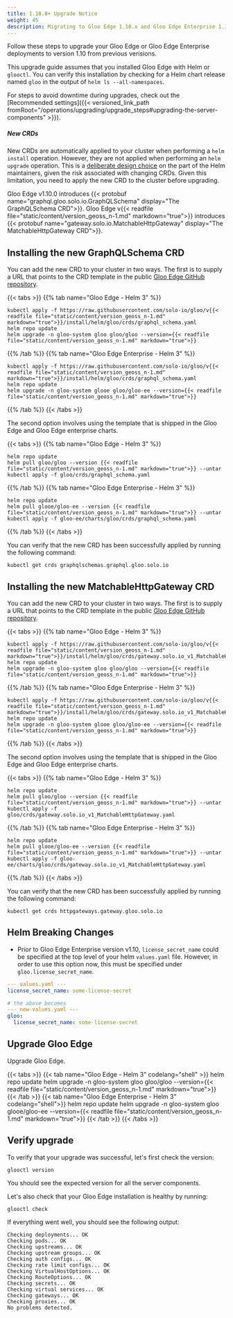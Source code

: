 ```yaml
---
title: 1.10.0+ Upgrade Notice
weight: 45
description: Migrating to Gloo Edge 1.10.x and Gloo Edge Enterprise 1.10.x
---
```


Follow these steps to upgrade your Gloo Edge or Gloo Edge Enterprise deployments to version 1.10 from previous verisions. 

This upgrade guide assumes that you installed Gloo Edge with Helm or `glooctl`. You can verify this installation by checking for a Helm chart release named `gloo` in the output of `helm ls --all-namespaces`.

For steps to avoid downtime during upgrades, check out the [Recommended settings]({{< versioned_link_path fromRoot="/operations/upgrading/upgrade_steps#upgrading-the-server-components" >}}).

##### New CRDs

New CRDs are automatically applied to your cluster when performing a `helm install` operation.
However, they are not applied when performing an `helm upgrade` operation. This is a [deliberate design choice](https://helm.sh/docs/topics/charts/#limitations-on-crds) on the part of the
Helm maintainers, given the risk associated with changing CRDs. Given this limitation, you need to apply the new CRD to the cluster before upgrading.

Gloo Edge v1.10.0 introduces {{< protobuf name="graphql.gloo.solo.io.GraphQLSchema" display="The GraphQLSchema CRD">}}.
Gloo Edge v{{< readfile file="static/content/version_geoss_n-1.md" markdown="true">}} introduces {{< protobuf name="gateway.solo.io.MatchableHttpGateway" display="The MatchableHttpGateway CRD">}}.

## Installing the new GraphQLSchema CRD
You can add the new CRD to your cluster in two ways. The first is to supply a URL that points to the CRD template in the public
[Gloo Edge GitHub repository](https://github.com/solo-io/gloo).

{{< tabs >}}
{{% tab name="Gloo Edge - Helm 3" %}}
```shell script
kubectl apply -f https://raw.githubusercontent.com/solo-io/gloo/v{{< readfile file="static/content/version_geoss_n-1.md" markdown="true">}}/install/helm/gloo/crds/graphql_schema.yaml
helm repo update
helm upgrade -n gloo-system gloo gloo/gloo --version={{< readfile file="static/content/version_geoss_n-1.md" markdown="true">}}
```
{{% /tab %}}
{{% tab name="Gloo Edge Enterprise - Helm 3" %}}
```shell script
kubectl apply -f https://raw.githubusercontent.com/solo-io/gloo/v{{< readfile file="static/content/version_geoss_n-1.md" markdown="true">}}/install/helm/gloo/crds/graphql_schema.yaml
helm repo update
helm upgrade -n gloo-system glooe gloo/gloo-ee --version={{< readfile file="static/content/version_geoss_n-1.md" markdown="true">}}
```
{{% /tab %}}
{{< /tabs >}}

The second option involves using the template that is shipped in the Gloo Edge and Gloo Edge enterprise charts.

{{< tabs >}}
{{% tab name="Gloo Edge - Helm 3" %}}
```shell script
helm repo update
helm pull gloo/gloo --version {{< readfile file="static/content/version_geoss_n-1.md" markdown="true">}} --untar
kubectl apply -f gloo/crds/graphql_schema.yaml
```
{{% /tab %}}
{{% tab name="Gloo Edge Enterprise - Helm 3" %}}
```shell script
helm repo update
helm pull glooe/gloo-ee --version {{< readfile file="static/content/version_geoss_n-1.md" markdown="true">}} --untar
kubectl apply -f gloo-ee/charts/gloo/crds/graphql_schema.yaml
```
{{% /tab %}}
{{< /tabs >}}

You can verify that the new CRD has been successfully applied by running the following command:

```shell script
kubectl get crds graphqlschemas.graphql.gloo.solo.io
```

## Installing the new MatchableHttpGateway CRD
You can add the new CRD to your cluster in two ways. The first is to supply a URL that points to the CRD template in the public
[Gloo Edge GitHub repository](https://github.com/solo-io/gloo).

{{< tabs >}}
{{% tab name="Gloo Edge - Helm 3" %}}
```shell script
kubectl apply -f https://raw.githubusercontent.com/solo-io/gloo/v{{< readfile file="static/content/version_geoss_n-1.md" markdown="true">}}/install/helm/gloo/crds/gateway.solo.io_v1_MatchableHttpGateway.yaml
helm repo update
helm upgrade -n gloo-system gloo gloo/gloo --version={{< readfile file="static/content/version_geoss_n-1.md" markdown="true">}}
```
{{% /tab %}}
{{% tab name="Gloo Edge Enterprise - Helm 3" %}}
```shell script
kubectl apply -f https://raw.githubusercontent.com/solo-io/gloo/v{{< readfile file="static/content/version_geoss_n-1.md" markdown="true">}}/install/helm/gloo/crds/gateway.solo.io_v1_MatchableHttpGateway.yaml
helm repo update
helm upgrade -n gloo-system glooe gloo/gloo-ee --version={{< readfile file="static/content/version_geoss_n-1.md" markdown="true">}}
```
{{% /tab %}}
{{< /tabs >}}

The second option involves using the template that is shipped in the Gloo Edge and Gloo Edge enterprise charts.

{{< tabs >}}
{{% tab name="Gloo Edge - Helm 3" %}}
```shell script
helm repo update
helm pull gloo/gloo --version {{< readfile file="static/content/version_geoss_n-1.md" markdown="true">}} --untar
kubectl apply -f gloo/crds/gateway.solo.io_v1_MatchableHttpGateway.yaml
```
{{% /tab %}}
{{% tab name="Gloo Edge Enterprise - Helm 3" %}}
```shell script
helm repo update
helm pull glooe/gloo-ee --version {{< readfile file="static/content/version_geoss_n-1.md" markdown="true">}} --untar
kubectl apply -f gloo-ee/charts/gloo/crds/gateway.solo.io_v1_MatchableHttpGateway.yaml
```
{{% /tab %}}
{{< /tabs >}}

You can verify that the new CRD has been successfully applied by running the following command:

```shell script
kubectl get crds httpgateways.gateway.gloo.solo.io
```

## Helm Breaking Changes
- Prior to Gloo Edge Enterprise version v1.10, `license_secret_name` could be specified at the top level of your helm
`values.yaml` file. However, in order to use this option now, this must be specified under `gloo.license_secret_name`.
```yaml
--- values.yaml ---
license_secret_name: some-license-secret

# the above becomes
--- new-values.yaml ---
gloo:
  license_secret_name: some-license-secret
```

## Upgrade Gloo Edge

Upgrade Gloo Edge.

{{< tabs >}}
{{< tab name="Gloo Edge - Helm 3" codelang="shell" >}}
helm repo update
helm upgrade -n gloo-system gloo gloo/gloo --version={{< readfile file="static/content/version_geoss_n-1.md" markdown="true">}}
{{< /tab >}}
{{< tab name="Gloo Edge Enterprise - Helm 3" codelang="shell">}}
helm repo update
helm upgrade -n gloo-system gloo glooe/gloo-ee --version={{< readfile file="static/content/version_geoss_n-1.md" markdown="true">}}
{{< /tab >}}
{{< /tabs >}}


## Verify upgrade
To verify that your upgrade was successful, let's first check the version:

```shell script
glooctl version
```

You should see the expected version for all the server components.

Let's also check that your Gloo Edge installation is healthy by running:

```shell script
glooctl check
```

If everything went well, you should see the following output:

```shell script
Checking deployments... OK
Checking pods... OK
Checking upstreams... OK
Checking upstream groups... OK
Checking auth configs... OK
Checking rate limit configs... OK
Checking VirtualHostOptions... OK
Checking RouteOptions... OK
Checking secrets... OK
Checking virtual services... OK
Checking gateways... OK
Checking proxies... OK
No problems detected.
```
